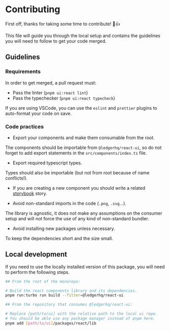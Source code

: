 # Contributing

First off, thanks for taking some time to contribute! 🎉👍

This file will guide you through the local setup and contains the guidelines you will need
to follow to get your code merged.

## Guidelines

### Requirements

In order to get merged, a pull request must:

- Pass the linter (`pnpm ui:react lint`)
- Pass the typechecker (`pnpm ui:react typecheck`)

If you are using VSCode, you can use the `eslint` and `prettier` plugins to auto-format your code on save.

### Code practices

- Export your components and make them consumable from the root.

The components should be importable from `@ledgerhq/react-ui`, so do not forget to add export statements
in the `src/components/index.ts` file.

- Export required typescript types.

Types should also be importable (but not from root because of name conflicts!).

- If you are creating a new component you should write a related [storybook](https://https://storybook.js.org/) story.

- Avoid non-standard imports in the code (`.png`, `.svg`…).

The library is agnostic, it does not make any assumptions on the consumer setup and will not force the use of any kind of non-standard bundler.

- Avoid installing new packages unless necessary.

To keep the dependencies short and the size small.

## Local development

If you need to use the locally installed version of this package, you will need to perform the following steps.

```sh
## From the root of the monorepo:

# Build the react components library and its dependencies.
pnpm run:turbo run build --filter=@ledgerhq/react-ui
```

```sh
## From the repository that consumes @ledgerhq/react-ui:

# Replace [path/to/ui] with the relative path to the local ui repo.
# You should be able use any package manager instead of pnpm here.
pnpm add [path/to/ui]/packages/react/lib
```
